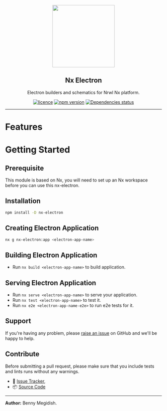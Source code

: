 <p align="center"><img src="https://raw.githubusercontent.com/bennymeg/nx-electron/master/nx-electron.png" width="200"></p>

<div align="center">

## Nx Electron
Electron builders and schematics for Nrwl Nx platform.

[![licence](https://img.shields.io/github/license/bennymeg/nx-electron.svg)](https://github.com/bennymeg/nx-electron/blob/master/LICENSE)
[![npm version](https://img.shields.io/npm/v/nx-electron.svg)](https://www.npmjs.com/package/nx-electron)
[![Dependencies status](https://david-dm.org/bennymeg/nx-electron/status.svg)](https://david-dm.org/bennymeg/nx-electron)
<!-- [![github version](https://img.shields.io/github/package-json/v/badges/shields.svg)](https://github.com/bennymeg/nx-electron) -->
<!-- ![GitHub repository size in bytes](https://img.shields.io/github/languages/code-size/badges/shields.svg) -->

</div>

<hr>

# Features

# Getting Started

## Prerequisite

This module is based on Nx, you will need to set up an Nx workspace before you can use this nx-electron.

## Installation

```bash
npm install -D nx-electron
```

## Creating Electron Application

```bash
nx g nx-electron:app <electron-app-name>
```

## Building Electron Application

- Run `nx build <electron-app-name>` to build application.

## Serving Electron Application

- Run `nx serve <electron-app-name>` to serve your application.
- Run `nx test <electron-app-name>` to test it.
- Run `nx e2e <electron-app-name-e2e>` to run e2e tests for it.

<!-- ## Documentation ##  
- 👨🏼‍💻 [API](https://github.com/bennymeg/nx-electron/blob/master/docs/API.md),  
- 👩🏼‍🏫 [Examples](https://github.com/bennymeg/nx-electron/blob/master/docs/examples),  
- 📜 [Change log](https://github.com/bennymeg/nx-electron/blob/master/docs/CHANGELOG.md),  
- 🖋 [Licence](https://github.com/bennymeg/nx-electron/blob/master/LICENSE) -->

## Support ##
If you're having any problem, please [raise an issue](https://github.com/bennymeg/nx-electron/issues/new) on GitHub and we'll be happy to help.


## Contribute ##

Before submitting a pull request, please make sure that you include tests and lints runs without any warnings.

- 👾 [Issue Tracker](https://github.com/bennymeg/nx-electron/issues),
- 📦 [Source Code](https://github.com/bennymeg/nx-electron/)



___
**Author:** Benny Megidish.